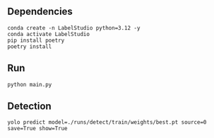 ## Dependencies

```shell
conda create -n LabelStudio python=3.12 -y
conda activate LabelStudio
pip install poetry
poetry install
```

## Run
```shell
python main.py
```

## Detection

```shell
yolo predict model=./runs/detect/train/weights/best.pt source=0 save=True show=True
```
